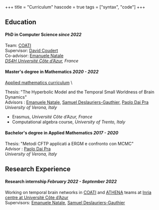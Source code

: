 +++
title = "Curriculum"
hascode = true
tags = ["syntax", "code"]
+++

## Education
#### **PhD in Computer Science** *since 2022*
Team: [COATI](https://team.inria.fr/coati/)  \
Supervisor: [David Coudert](http://www-sop.inria.fr/members/David.Coudert/index.shtml)  \
Co-advisor: [Emanuele Natale](https://natema.github.io/ema-webpage/)  \
*[DS4H Université Côte d’Azur](https://ds4h.univ-cotedazur.eu/), France*
  


#### **Master's degree in Mathematics**  *2020 - 2022*   
[Applied mathematics curriculum](https://www.corsi.univr.it/?ent=cs&id=389)  \

Thesis: "The Hyperbolic Model and the Temporal Small Worldness of Brain Dynamics"  \
Advisors : [Emanuele Natale](https://natema.github.io/ema-webpage/), [Samuel Deslauriers-Gauthier](https://scholar.google.com/citations?user=p3fbfPwAAAAJ&hl=en), [Paolo Dai Pra](https://www.di.univr.it/?ent=persona&id=11481)  \
*University of Verona, Italy*  

-  Erasmus, *Université Côte d’Azur, France*
-  Computational algebra course, *University of Trento, Italy* 


#### **Bachelor's degree in Applied Mathematics**  *2017 - 2020*   
Thesis: "Metodi CFTP applicati a ERGM e confronto con MCMC"  \
Advisor : [Paolo Dai Pra](https://www.di.univr.it/?ent=persona&id=11481)  \
*University of Verona, Italy* 



## Research Experience



#### Research internship   *February 2022 - September 2022* 

Working on temporal brain networks  in [COATI](https://team.inria.fr/coati/) and [ATHENA](https://team.inria.fr/athena/) teams at [Inria centre at Université Côte d’Azur](https://www.inria.fr/en/inria-centre-universite-cote-azur) \
Supervisors:  [Emanuele Natale](https://natema.github.io/ema-webpage/), [Samuel Deslauriers-Gauthier](https://scholar.google.com/citations?user=p3fbfPwAAAAJ&hl=en)
